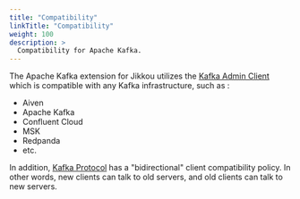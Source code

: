 ```yaml
---
title: "Compatibility"
linkTitle: "Compatibility"
weight: 100
description: >
  Compatibility for Apache Kafka.
---
```


The Apache Kafka extension for Jikkou utilizes the [Kafka Admin Client](https://kafka.apache.org/documentation/#adminapi)
which is compatible with any Kafka infrastructure, such as :

* Aiven
* Apache Kafka
* Confluent Cloud
* MSK
* Redpanda
* etc.

In addition, [Kafka Protocol](https://kafka.apache.org/protocol.html) has a "bidirectional" client compatibility policy. 
In other words, new clients can talk to old servers, and old clients can talk to new servers.

